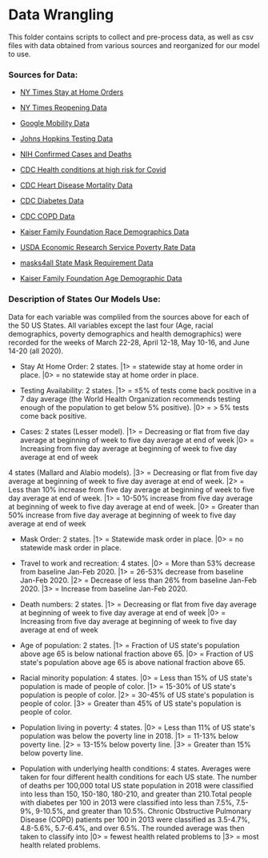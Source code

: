 # Data Wrangling

This folder contains scripts to collect and pre-process data, as well as csv files with data obtained from various sources and reorganized for our model to use.


### Sources for Data:
- [NY Times Stay at Home Orders](https://www.nytimes.com/interactive/2020/us/coronavirus-stay-at-home-order.html)

- [NY Times Reopening Data](https://www.nytimes.com/interactive/2020/us/states-reopen-map-coronavirus.html?auth=login-email&login=email)

- [Google Mobility Data](https://www.google.com/covid19/mobility/)

- [Johns Hopkins Testing Data](https://coronavirus.jhu.edu/testing/individual-states/florida)

- [NIH Confirmed Cases and Deaths](https://datascience.nih.gov/covid-19-open-access-resources)

- [CDC Health conditions at high risk for Covid](https://www.cdc.gov/mmwr/volumes/69/wr/mm6924e2.htm)
  
- [CDC Heart Disease Mortality Data](https://www.cdc.gov/nchs/pressroom/sosmap/heart_disease_mortality/heart_disease.htm)
  
- [CDC Diabetes Data](https://nccd.cdc.gov/Toolkit/DiabetesBurden/Prevalence)

- [CDC COPD Data](https://www.cdc.gov/copd/data.html)

- [Kaiser Family Foundation Race Demographics Data](https://www.kff.org/other/state-indicator/distribution-by-raceethnicity/?currentTimeframe=0&selectedDistributions=white&sortModel=%7B%22colId%22:%22Location%22,%22sort%22:%22asc%22%7D)

- [USDA Economic Research Service Poverty Rate Data](https://data.ers.usda.gov/reports.aspx?ID=17826)

- [masks4all State Mask Requirement Data](https://masks4all.co/what-states-require-masks/)

- [Kaiser Family Foundation Age Demographic Data](https://www.kff.org/other/state-indicator/distribution-by-age/?currentTimeframe=0&selectedDistributions=65&sortModel=%7B%22colId%22:%22Location%22,%22sort%22:%22asc%22%7D)


### Description of States Our Models Use:

Data for each variable was compliled from the sources above for each of the 50 US States. All variables except the last four (Age, racial demographics, poverty demographics and health demographics) were recorded for the weeks of March 22-28, April 12-18, May 10-16, and June 14-20 (all 2020).

- Stay At Home Order: 2 states. |1> = statewide stay at home order in place. |0> = no statewide stay at home order in place.

- Testing Availability: 2 states. |1> = ≤5% of tests come back positive in a 7 day average (the World Health Organization recommends testing enough of the      population to get below 5% positive). |0> = > 5% tests come back positive. 

- Cases: 
2 states (Lesser model). |1> = Decreasing or flat from five day average at beginning of week to five day average at end of week |0> = Increasing from five day average at beginning of week to five day average at end of week

4 states (Mallard and Alabio models). |3> = Decreasing or flat from five day average at beginning of week to five day average at end of week. |2> = Less than 10% increase from five day average at beginning of week to five day average at end of week. |1> = 10-50% increase from five day average at beginning of week to five day average at end of week. |0> = Greater than 50% increase from five day average at beginning of week to five day average at end of week

- Mask Order: 2 states. |1> = Statewide mask order in place. |0> = no statewide mask order in place.

- Travel to work and recreation: 4 states. |0> = More than 53% decrease from baseline Jan-Feb 2020. |1> = 26-53% decrease from baseline Jan-Feb 2020. |2> = Decrease of less than 26% from baseline Jan-Feb 2020. |3> = Increase from baseline Jan-Feb 2020.

- Death numbers: 2 states. |1> = Decreasing or flat from five day average at beginning of week to five day average at end of week |0> = Increasing from five day average at beginning of week to five day average at end of week

- Age of population: 2 states. |1> = Fraction of US state's population above age 65 is below national fraction above 65. |0> =  Fraction of US state's population above age 65 is above national fraction above 65.

- Racial minority population: 4 states. |0> = Less than 15% of US state's population is made of people of color. |1> = 15-30% of US state's population is people of color. |2> = 30-45% of US state's population is people of color. |3> = Greater than 45% of US state's population is people of color. 

- Population living in poverty: 4 states. |0> = Less than 11% of US state's population was below the poverty line in 2018. |1> = 11-13% below poverty line. |2> = 13-15% below poverty line. |3> = Greater than 15% below poverty line.

- Population with underlying health conditions: 4 states. Averages were taken for four different health conditions for each US state. The number of deaths per 100,000 total US state population in 2018 were classified into less than 150, 150-180, 180-210, and greater than 210.Total people with diabetes per 100 in 2013 were classified into less than 7.5%, 7.5-9%, 9-10.5%, and greater than 10.5%. Chronic Obstructive Pulmonary Disease (COPD) patients per 100 in 2013 were classified as 3.5-4.7%, 4.8-5.6%, 5.7-6.4%, and over 6.5%. The rounded average was then taken to classify into |0> = fewest health related problems to |3> = most health related problems.


